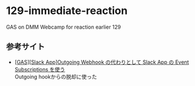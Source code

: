 # 129-immediate-reaction
GAS on DMM Webcamp for reaction earlier 129

## 参考サイト
- [[GAS][Slack App]Outgoing Webhook の代わりとして Slack App の Event Subscriptions を使う](https://etauthenonprogrammercoder.tumblr.com/post/185572851353/gasslack-appoutgoing-webhook-%E3%81%AE%E4%BB%A3%E3%82%8F%E3%82%8A%E3%81%A8%E3%81%97%E3%81%A6-event)<br>
Outgoing hookからの脱却に使った
